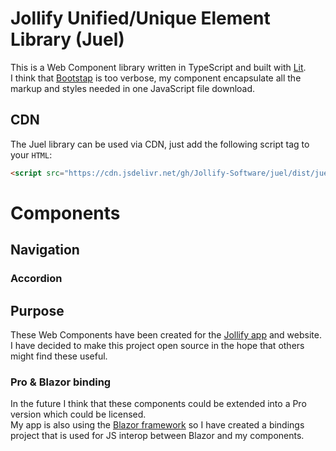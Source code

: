 # Jollify Unified/Unique Element Library (Juel)

This is a Web Component library written in TypeScript and built with [Lit](https://lit.dev/).  
I think that [Bootstap](https://getbootstrap.com/) is too verbose, my component encapsulate all the markup and styles needed in one JavaScript file download.

## CDN

The Juel library can be used via CDN, just add the following script tag to your `HTML`:

```html
<script src="https://cdn.jsdelivr.net/gh/Jollify-Software/juel/dist/juel.js"></script>
```

# Components

## Navigation

### Accordion

## Purpose

These Web Components have been created for the [Jollify app](https://jollify.app) and website.  
I have decided to make this project open source in the hope that others might find these useful.

### Pro & Blazor binding

In the future I think that these components could be extended into a Pro version which could be licensed.  
My app is also using the [Blazor framework](https://dotnet.microsoft.com/en-us/apps/aspnet/web-apps/blazor) so I have created a bindings project that is used for JS interop between Blazor and my components.
